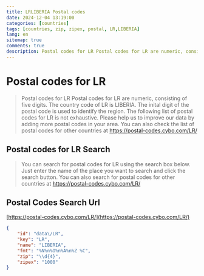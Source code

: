 ```yaml
---
title: LRLIBERIA Postal codes 
date: 2024-12-04 13:19:00
categories: [countries]
tags: [countries, zip, zipex, postal, LR,LIBERIA]
lang: en
sitemap: true
comments: true
description: Postal codes for LR Postal codes for LR are numeric, consisting of five digits. The country code of LR is LIBERIA. The inital digit of the postal code is used to identify the region. The following list of postal codes for LR is not exhaustive. Please help us to improve our data by adding more postal codes in your area. You can also check the list of postal codes for other countries at https://postal-codes.cybo.com/LR/
---
```


# Postal codes for LR
> Postal codes for LR Postal codes for LR are numeric, consisting of five digits. The country code of LR is LIBERIA. The inital digit of the postal code is used to identify the region. The following list of postal codes for LR is not exhaustive. Please help us to improve our data by adding more postal codes in your area. You can also check the list of postal codes for other countries at https://postal-codes.cybo.com/LR/

## Postal codes for LR Search 
> You can search for postal codes for LR using the search box below. Just enter the name of the place you want to search and click the search button. You can also search for postal codes for other countries at https://postal-codes.cybo.com/LR/

## Postal Codes Search Url

[https://postal-codes.cybo.com/LR/](https://postal-codes.cybo.com/LR/)
```json
{
    "id": "data\/LR",
    "key": "LR",
    "name": "LIBERIA",
    "fmt": "%N%n%O%n%A%n%Z %C",
    "zip": "\\d{4}",
    "zipex": "1000"
}
```
